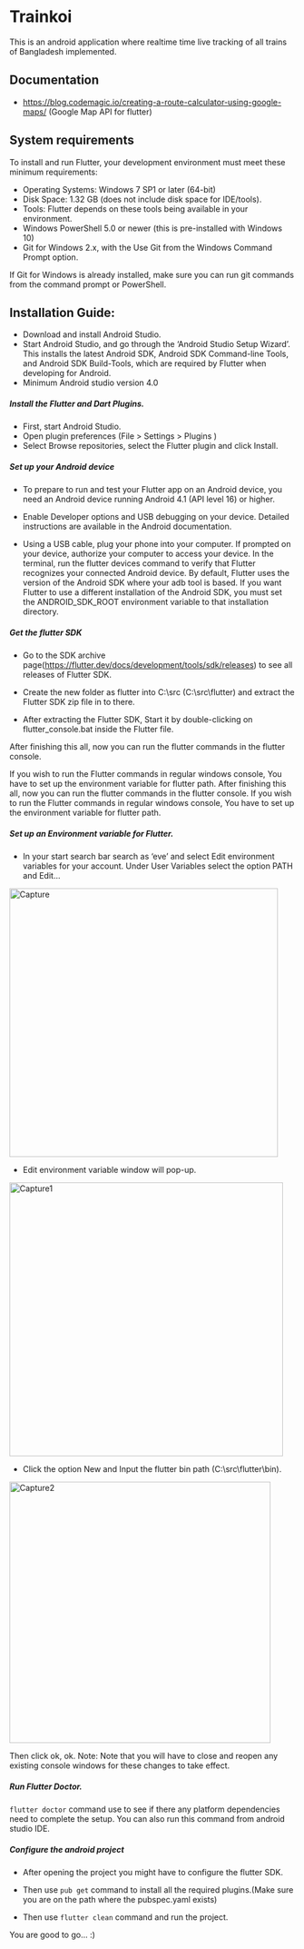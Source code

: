 # Trainkoi

This is an android application where realtime time live tracking of all trains of Bangladesh implemented. 



## Documentation

- https://blog.codemagic.io/creating-a-route-calculator-using-google-maps/  (Google Map API for flutter)


## System requirements

To install and run Flutter, your development environment must meet these minimum requirements:

- Operating Systems: Windows 7 SP1 or later (64-bit)
- Disk Space: 1.32 GB (does not include disk space for IDE/tools).
- Tools: Flutter depends on these tools being available in your environment.
- Windows PowerShell 5.0 or newer (this is pre-installed with Windows 10)
- Git for Windows 2.x, with the Use Git from the Windows Command Prompt option.

If Git for Windows is already installed, make sure you can run git commands from the command prompt or PowerShell.




## Installation Guide:


- Download and install Android Studio.
- Start Android Studio, and go through the ‘Android Studio Setup Wizard’. This installs the latest Android SDK, Android SDK Command-line Tools, and Android SDK Build-Tools, which are required by Flutter when developing for Android.
- Minimum Android studio version 4.0

##### Install the Flutter and Dart Plugins.

- First, start Android Studio.
- Open plugin preferences (File > Settings > Plugins )
- Select Browse repositories, select the Flutter plugin and click Install. 

##### Set up your Android device 
- To prepare to run and test your Flutter app on an Android device, you need an Android device running Android 4.1 (API level 16) or higher.

- Enable Developer options and USB debugging on your device. Detailed instructions are available in the Android documentation.

- Using a USB cable, plug your phone into your computer. If prompted on your device, authorize your computer to access your device.
In the terminal, run the flutter devices command to verify that Flutter recognizes your connected Android device. By default, Flutter uses the version of the Android SDK where your adb tool is based. If you want Flutter to use a different installation of the Android SDK, you must set the ANDROID_SDK_ROOT environment variable to that installation directory.

##### Get the flutter SDK

- Go to the SDK archive page(https://flutter.dev/docs/development/tools/sdk/releases) to see all releases of Flutter SDK.

- Create the new folder as flutter into C:\src (C:\src\flutter) and extract the Flutter SDK zip file in to there.

- After extracting the Flutter SDK, Start it by double-clicking on flutter_console.bat inside the Flutter file.

After finishing this all, now you can run the flutter commands in the flutter console.

If you wish to run the Flutter commands in regular windows console, You have to set up the environment variable for flutter path.
After finishing this all, now you can run the flutter commands in the flutter console.
If you wish to run the Flutter commands in regular windows console, You have to set up the environment variable for flutter path.

##### Set up an Environment variable for Flutter.
- In your start search bar search as ‘eve’ and select Edit environment variables for your account.
Under User Variables select the option PATH and Edit…

<img width="473" alt="Capture" src="https://user-images.githubusercontent.com/36130772/93694748-5d916380-fb31-11ea-96ed-68534e7517cd.PNG">

- Edit environment variable window will pop-up.

<img width="482" alt="Capture1" src="https://user-images.githubusercontent.com/36130772/93694807-e3151380-fb31-11ea-8158-9363844f2823.PNG">

- Click the option New and Input the flutter bin path (C:\src\flutter\bin). 

<img width="460" alt="Capture2" src="https://user-images.githubusercontent.com/36130772/93694818-18216600-fb32-11ea-8ba6-b8bfd9d30a21.PNG">

Then click ok, ok.
Note: Note that you will have to close and reopen any existing console windows for these changes to take effect.

##### Run Flutter Doctor.
`flutter doctor` command use to see if there any platform dependencies need to complete the setup.
You can also run this command from android studio IDE.

##### Configure the android project

- After opening the project you might have to configure the flutter SDK.

- Then use `pub get` command to install all the required plugins.(Make sure you are on the path where the pubspec.yaml exists)

- Then use `flutter clean` command and run the project.

You are good to go... :)



